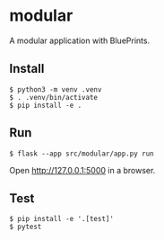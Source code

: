 # modular

A modular application with BluePrints.

## Install

```
$ python3 -m venv .venv
$ . .venv/bin/activate
$ pip install -e .
```

## Run

```
$ flask --app src/modular/app.py run
```

Open http://127.0.0.1:5000 in a browser.


## Test

```
$ pip install -e '.[test]'
$ pytest
```
